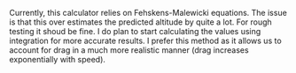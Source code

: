 Currently, this calculator relies on Fehskens-Malewicki equations. The issue is that this over estimates the predicted altitude by quite a lot. For rough testing it shoud be fine. 
I do plan to start calculating the values using integration for more accurate results. I prefer this method as it allows us to account for drag in a much more realistic manner (drag increases exponentially with speed).
